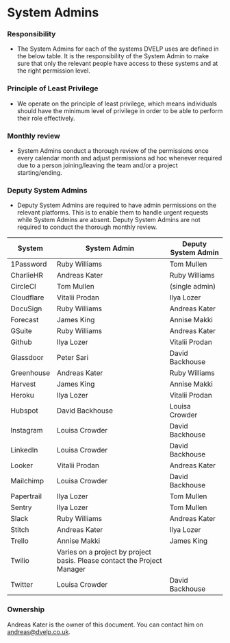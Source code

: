 # System Admins

### Responsibility
* The System Admins for each of the systems DVELP uses are defined in the below
table. It is the responsibility of the System Admin to make sure that only the relevant
people have access to these systems and at the right permission level.

### Principle of Least Privilege
* We operate on the principle of least privilege, which means individuals should have
the minimum level of privilege in order to be able to perform their role
effectively.

### Monthly review
* System Admins conduct a thorough review of the permissions once every calendar
month and adjust permissions ad hoc whenever required due to a person
joining/leaving the team and/or a project starting/ending.

### Deputy System Admins
* Deputy System Admins are required to have admin permissions on the relevant
platforms. This is to enable them to handle urgent requests while System Admins
are absent. Deputy System Admins are not required to conduct the thorough
monthly review.

| System     | System Admin                                                             | Deputy System Admin |
| ---------- | ------------------------------------------------------------------------ | ------------------- |
| 1Password  | Ruby Williams                                                            | Tom Mullen          |
| CharlieHR  | Andreas Kater                                                            | Ruby Williams       |
| CircleCI   | Tom Mullen                                                               | (single admin)      |
| Cloudflare | Vitalii Prodan                                                           | Ilya Lozer          |
| DocuSign   | Ruby Williams                                                            | Andreas Kater       |
| Forecast   | James King                                                               | Annise Makki        |
| GSuite     | Ruby Williams                                                            | Andreas Kater       |
| Github     | Ilya Lozer                                                               | Vitalii Prodan      |
| Glassdoor  | Peter Sari                                                               | David Backhouse     |
| Greenhouse | Andreas Kater                                                            | Ruby Williams       |
| Harvest    | James King                                                               | Annise Makki        |
| Heroku     | Ilya Lozer                                                               | Vitalii Prodan      |
| Hubspot    | David Backhouse                                                          | Louisa Crowder      |
| Instagram  | Louisa Crowder                                                           | David Backhouse     |
| LinkedIn   | Louisa Crowder                                                           | David Backhouse     |
| Looker     | Vitalii Prodan                                                           | Andreas Kater       |
| Mailchimp  | Louisa Crowder                                                           | David Backhouse     |
| Papertrail | Ilya Lozer                                                               | Tom Mullen          |
| Sentry     | Ilya Lozer                                                               | Tom Mullen          |
| Slack      | Ruby Williams                                                            | Andreas Kater       |
| Stitch     | Andreas Kater                                                            | Ilya Lozer          |
| Trello     | Annise Makki                                                             | James King          |
| Twilio     | Varies on a project by project basis. Please contact the Project Manager |                     |
| Twitter    | Louisa Crowder                                                           | David Backhouse     |

### Ownership

Andreas Kater is the owner of this document. You can contact him on
<andreas@dvelp.co.uk>.
